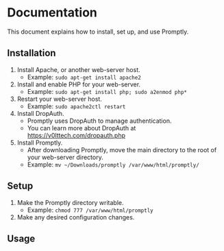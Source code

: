 # Documentation

This document explains how to install, set up, and use Promptly.


## Installation

1. Install Apache, or another web-server host.
    - Example: `sudo apt-get install apache2`
2. Install and enable PHP for your web-server.
    - Example: `sudo apt-get install php; sudo a2enmod php*`
3. Restart your web-server host.
    - Example: `sudo apache2ctl restart`
4. Install DropAuth.
    - Promptly uses DropAuth to manage authentication.
    - You can learn more about DropAuth at <https://v0lttech.com/dropauth.php>
5. Install Promptly.
    - After downloading Promptly, move the main directory to the root of your web-server directory.
    - Example: `mv ~/Downloads/promptly /var/www/html/promptly/`


## Setup

1. Make the Promptly directory writable.
    - Example: `chmod 777 /var/www/html/promptly`
2. Make any desired configuration changes.


## Usage
